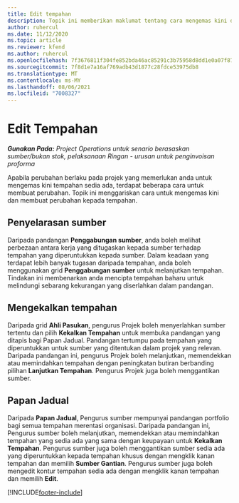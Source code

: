 ```yaml
---
title: Edit tempahan
description: Topik ini memberikan maklumat tentang cara mengemas kini dan membuat perubahan kepada tempahan.
author: ruhercul
ms.date: 11/12/2020
ms.topic: article
ms.reviewer: kfend
ms.author: ruhercul
ms.openlocfilehash: 7f3676811f304fe852bda46ac85291c3b75958d8dd1e0a07f87c58ef5efe8738
ms.sourcegitcommit: 7f8d1e7a16af769adb43d1877c28fdce53975db8
ms.translationtype: MT
ms.contentlocale: ms-MY
ms.lasthandoff: 08/06/2021
ms.locfileid: "7008327"
---
```

# <a name="edit-bookings"></a>Edit Tempahan

_**Gunakan Pada:** Project Operations untuk senario berasaskan sumber/bukan stok, pelaksanaan Ringan - urusan untuk penginvoisan proforma_


Apabila perubahan berlaku pada projek yang memerlukan anda untuk mengemas kini tempahan sedia ada, terdapat beberapa cara untuk membuat perubahan. Topik ini menggariskan cara untuk mengemas kini dan membuat perubahan kepada tempahan.

## <a name="resource-reconciliation"></a>Penyelarasan sumber

Daripada pandangan **Penggabungan sumber**, anda boleh melihat perbezaan antara kerja yang ditugaskan kepada sumber terhadap tempahan yang diperuntukkan kepada sumber. Dalam keadaan yang terdapat lebih banyak tugasan daripada tempahan, anda boleh menggunakan grid **Penggabungan sumber** untuk melanjutkan tempahan. Tindakan ini membenarkan anda mencipta tempahan baharu untuk melindungi sebarang kekurangan yang diserlahkan dalam pandangan.

## <a name="maintain-bookings"></a>Mengekalkan tempahan

Daripada grid **Ahli Pasukan**, pengurus Projek boleh menyerlahkan sumber tertentu dan pilih **Kekalkan Tempahan** untuk membuka pandangan yang ditapis bagi Papan Jadual. Pandangan tertumpu pada tempahan yang diperuntukkan untuk sumber yang ditentukan dalam projek yang relevan. Daripada pandangan ini, pengurus Projek boleh melanjutkan, memendekkan atau memindahkan tempahan dengan peningkatan butiran berbanding pilihan **Lanjutkan Tempahan**. Pengurus Projek juga boleh menggantikan sumber.

## <a name="schedule-board"></a>Papan Jadual

Daripada **Papan Jadual**, Pengurus sumber mempunyai pandangan portfolio bagi semua tempahan merentasi organisasi. Daripada pandangan ini, Pengurus sumber boleh melanjutkan, memendekkan atau memindahkan tempahan yang sedia ada yang sama dengan keupayaan untuk **Kekalkan Tempahan**. Pengurus sumber juga boleh menggantikan sumber sedia ada yang diperuntukkan kepada tempahan khusus dengan mengklik kanan tempahan dan memilih **Sumber Gantian**. Pengurus sumber juga boleh mengedit kontur tempahan sedia ada dengan mengklik kanan tempahan dan memilih **Edit**.


[!INCLUDE[footer-include](../includes/footer-banner.md)]